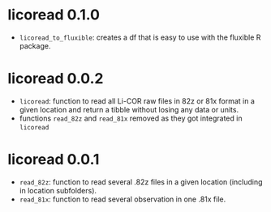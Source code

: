 # licoread 0.1.0

* `licoread_to_fluxible`: creates a df that is easy to use with the fluxible R package.

# licoread 0.0.2

* `licoread`: function to read all Li-COR raw files in 82z or 81x format in a given location and return a tibble without losing any data or units.
* functions `read_82z` and `read_81x` removed as they got integrated in `licoread`

# licoread 0.0.1

* `read_82z`: function to read several .82z files in a given location (including in location subfolders).
* `read_81x`: function to read several observation in one .81x file.